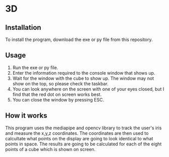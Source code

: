 # 3D
## Installation
To install the program, download the exe or py file from this repository.

## Usage
1. Run the exe or py file.
2. Enter the information required to the console window that shows up.
3. Wait for the window with the cube to show up. The window may not show on the  top, so please check the taskbar.
4. You can look anywhere on the screen with one of your eyes closed, but I find that the red dot on screen works best.
5. You can close the window by pressing ESC.

## How it works
This program uses the mediapipe and opencv library to track the user's iris and measure the x,y,z coordinates. The coordinates are then used to calcultate what points on the display are going to look identical to what points in space. The results are going to be calculated for each of the eight points of a cube which is shown on screen.
